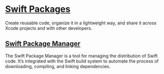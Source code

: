 # [Swift Packages](https://developer.apple.com/documentation/xcode/swift-packages)

Create reusable code, organize it in a lightweight way, and share it across Xcode projects and with other developers.

## [Swift Package Manager](https://www.swift.org/package-manager/)

The Swift Package Manager is a tool for managing the distribution of Swift code. It’s integrated with the Swift build system to automate the process of downloading, compiling, and linking dependencies.